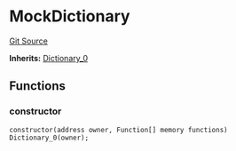 # MockDictionary
[Git Source](https://github.com/metacontract/mc/blob/main/src/devkit/Flattened.sol)

**Inherits:**
[Dictionary_0](contract.Dictionary_0.md)


## Functions
### constructor


```solidity
constructor(address owner, Function[] memory functions) Dictionary_0(owner);
```

